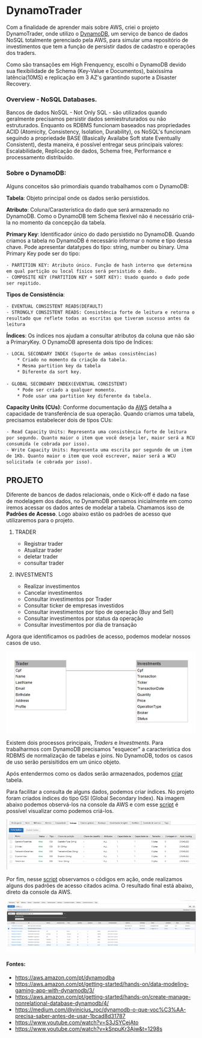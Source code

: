 # DynamoTrader


Com a finalidade de aprender mais sobre AWS, criei o projeto DynamoTrader, onde utilizo o [DynamoDB](https://aws.amazon.com/pt/dynamodb/), um serviço de banco de dados NoSQL totalmente gerenciado pela AWS, para simular uma repositório de investimentos que tem a função de persistir dados de cadastro e operações dos traders.

Como são transações em High Frenquency, escolhi o DynamoDB devido sua flexibilidade de Schema (Key-Value e Documentos), baixissíma latência(10MS) e replicação em 3 AZ's garantindo suporte a Disaster Recovery. 

### Overview - NoSQL Databases.

Bancos de dados NoSQL - Not Only SQL - são utilizados quando geralmente precisamos persistir dados semiestruturados ou não estruturados. Enquanto os RDBMS funcionam baseados nas propriedades ACID (Atomicity, Consistency, Isolation, Durability), os NoSQL's funcionam seguindo a propriedade BASE (Basically Availabe Soft state Eventually Consistent), desta maneira, é possível entregar seus principais valores: Escalabilidade, Replicação de dados, Schema free, Performance e processamento distribuído.


### Sobre o DynamoDB:

Alguns conceitos são primordiais quando trabalhamos com o DynamoDB:

**Tabela**: Objeto principal onde os dados serão persistidos.

**Atributo**: Coluna/Carasterística do dado que será armazenado no DynamoDB. Como o DynamoDB tem Schema flexível não é necessário criá-la no momento da concepção da tabela. 

**Primary Key**: Identificador único do dado persistido no DynamoDB. Quando criamos a tabela no DynamoDB é necessário informar o nome e tipo dessa chave. Pode apresentar datatypes do tipo: string, number ou binary. Uma Primary Key pode ser do tipo:

	- PARTITION KEY: Atributo único. Função de hash interno que determina em qual partição ou local físico será persistido o dado.
	- COMPOSITE KEY (PARTITION KEY + SORT KEY): Usado quando o dado pode ser repitido.

**Tipos de Consistência**:

   	- EVENTUAL CONSISTENT READS(DEFAULT)
   	- STRONGLY CONSISTENT READS: Consistência forte de leitura e retorna o resultado que reflete todas as escritas que tiveram sucesso antes da leitura

**Índices**: Os índices nos ajudam a consultar atributos da coluna que não são a PrimaryKey. O DynamoDB apresenta dois tipo de Índices:

	- LOCAL SECONDARY INDEX (Suporte de ambas consistências)
		* Criado no momento da criação da tabela.
		* Mesma partition key da tabela
		* Diferente da sort key.

	- GLOBAL SECONDARY INDEX(EVENTUAL CONSISTENT)
		* Pode ser criado a qualquer momento.
		* Pode usar uma partition key diferente da tabela.

**Capacity Units (CUs)**: Conforme documentação da [AWS](https://docs.aws.amazon.com/amazondynamodb/latest/developerguide/HowItWorks.ReadWriteCapacityMode.html) detalha a capacidade de transferência de sua operação. Quando criamos uma tabela, precisamos estabelecer dois de tipos CUs: 

	- Read Capacity Units: Representa uma consistência forte de leitura por segundo. Quanto maior o item que você deseja ler, maior será a RCU consumida (e cobrada por isso).
	- Write Capacity Units: Representa uma escrita por segundo de um item de 1Kb. Quanto maior o item que você escrever, maior será a WCU solicitada (e cobrada por isso).


## PROJETO

Diferente de bancos de dados relacionais, onde o Kick-off é dado na fase de modelagem dos dados, no DynamoDB pensamos inicialmente em como iremos acessar os dados antes de modelar a tabela. Chamamos isso de **Padrões de Acesso**. Logo abaixo estão os padrões de acesso que utilizaremos para o projeto.

1. TRADER
	- Registrar trader
	- Atualizar trader
	- deletar trader
	- consultar trader

2. INVESTMENTS
	- Realizar investimentos
	- Cancelar investimentos
	- Consultar investimentos por Trader
	- Consultar ticker de empresas investidos
	- Consultar investimentos por tipo de operação (Buy and Sell)
	- Consultar investimentos por status da operação
	- Consultar investimentos por dia de transação

Agora que identificamos os padrões de acesso, podemos modelar nossos casos de uso.

![ERD_dynamo](https://github.com/levisouuza/DynamoTrader/blob/master/images/ERD_dynamoDB.png)

Existem dois processos principais, *Traders* e *Investments*. Para trabalharmos com DynamoDB precisamos "esquecer" a característica dos RDBMS de normalização de tabelas e joins. No DynamoDB, todos os casos de uso serão persisitidos em um único objeto.

Após entendermos como os dados serão armazenados, podemos [criar](https://github.com/levisouuza/DynamoTrader/blob/master/Definition/CreateTable.py) tabela.

Para facilitar a consulta de alguns dados, podemos criar índices. No projeto foram criados índices do tipo GSI (Global Secondary Index). Na imagem abaixo podemos observá-los na console da AWS e com esse [script](https://github.com/levisouuza/DynamoTrader/blob/master/Definition/CreateIndex.py) é possível visualizar como podemos criá-los.

![GSI](https://github.com/levisouuza/DynamoTrader/blob/master/images/GSI_dynamo_AWS.png)

Por fim, nesse [script](https://github.com/levisouuza/DynamoTrader/blob/master/main.py) observamos o códigos em ação, onde realizamos alguns dos padrões de acesso citados acima. O resultado final está abaixo, direto da console da AWS.

![dadosDynamoDB](https://github.com/levisouuza/DynamoTrader/blob/master/images/Dados_consoleAWS.png)


#### Fontes:
* https://aws.amazon.com/pt/dynamodba
* https://aws.amazon.com/pt/getting-started/hands-on/data-modeling-gaming-app-with-dynamodb/3/
* https://aws.amazon.com/pt/getting-started/hands-on/create-manage-nonrelational-database-dynamodb/4/
* https://medium.com/@vinicius_roc/dynamodb-o-que-voc%C3%AA-precisa-saber-antes-de-usar-1bcad8d31787
* https://www.youtube.com/watch?v=S3JSYCejAto
* https://www.youtube.com/watch?v=kSnpuKr3Ajw&t=1298s






